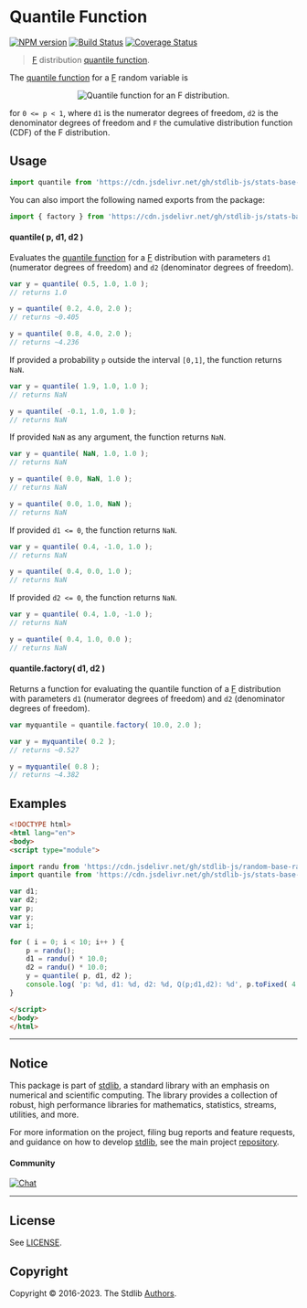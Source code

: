 <!--

@license Apache-2.0

Copyright (c) 2018 The Stdlib Authors.

Licensed under the Apache License, Version 2.0 (the "License");
you may not use this file except in compliance with the License.
You may obtain a copy of the License at

   http://www.apache.org/licenses/LICENSE-2.0

Unless required by applicable law or agreed to in writing, software
distributed under the License is distributed on an "AS IS" BASIS,
WITHOUT WARRANTIES OR CONDITIONS OF ANY KIND, either express or implied.
See the License for the specific language governing permissions and
limitations under the License.

-->

# Quantile Function

[![NPM version][npm-image]][npm-url] [![Build Status][test-image]][test-url] [![Coverage Status][coverage-image]][coverage-url] <!-- [![dependencies][dependencies-image]][dependencies-url] -->

> [F][f-distribution] distribution [quantile function][quantile-function].

<section class="intro">

The [quantile function][quantile-function] for a [F][f-distribution] random variable is

<!-- <equation class="equation" label="eq:f_quantile_function" align="center" raw="Q(p;d_1,d_2) = \,\inf\left\{ x\in [0,+\infty) : p \le F(x;d_1,d_2) \right\}" alt="Quantile function for an F distribution."> -->

<div class="equation" align="center" data-raw-text="Q(p;d_1,d_2) = \,\inf\left\{ x\in [0,+\infty) : p \le F(x;d_1,d_2) \right\}" data-equation="eq:f_quantile_function">
    <img src="https://cdn.jsdelivr.net/gh/stdlib-js/stdlib@591cf9d5c3a0cd3c1ceec961e5c49d73a68374cb/lib/node_modules/@stdlib/stats/base/dists/f/quantile/docs/img/equation_f_quantile_function.svg" alt="Quantile function for an F distribution.">
    <br>
</div>

<!-- </equation> -->

for `0 <= p < 1`, where `d1` is the numerator degrees of freedom, `d2` is the denominator degrees of freedom and `F` the cumulative distribution function (CDF) of the F distribution.

</section>

<!-- /.intro -->



<section class="usage">

## Usage

```javascript
import quantile from 'https://cdn.jsdelivr.net/gh/stdlib-js/stats-base-dists-f-quantile@esm/index.mjs';
```

You can also import the following named exports from the package:

```javascript
import { factory } from 'https://cdn.jsdelivr.net/gh/stdlib-js/stats-base-dists-f-quantile@esm/index.mjs';
```

#### quantile( p, d1, d2 )

Evaluates the [quantile function][quantile-function] for a [F][f-distribution] distribution with parameters `d1` (numerator degrees of freedom) and `d2` (denominator degrees of freedom).

```javascript
var y = quantile( 0.5, 1.0, 1.0 );
// returns 1.0

y = quantile( 0.2, 4.0, 2.0 );
// returns ~0.405

y = quantile( 0.8, 4.0, 2.0 );
// returns ~4.236
```

If provided a probability `p` outside the interval `[0,1]`, the function returns `NaN`.

```javascript
var y = quantile( 1.9, 1.0, 1.0 );
// returns NaN

y = quantile( -0.1, 1.0, 1.0 );
// returns NaN
```

If provided `NaN` as any argument, the function returns `NaN`.

```javascript
var y = quantile( NaN, 1.0, 1.0 );
// returns NaN

y = quantile( 0.0, NaN, 1.0 );
// returns NaN

y = quantile( 0.0, 1.0, NaN );
// returns NaN
```

If provided `d1 <= 0`, the function returns `NaN`.

```javascript
var y = quantile( 0.4, -1.0, 1.0 );
// returns NaN

y = quantile( 0.4, 0.0, 1.0 );
// returns NaN
```

If provided `d2 <= 0`, the function returns `NaN`.

```javascript
var y = quantile( 0.4, 1.0, -1.0 );
// returns NaN

y = quantile( 0.4, 1.0, 0.0 );
// returns NaN
```

#### quantile.factory( d1, d2 )

Returns a function for evaluating the quantile function of a [F][f-distribution] distribution with parameters `d1` (numerator degrees of freedom) and `d2` (denominator degrees of freedom).

```javascript
var myquantile = quantile.factory( 10.0, 2.0 );

var y = myquantile( 0.2 );
// returns ~0.527

y = myquantile( 0.8 );
// returns ~4.382
```

</section>

<!-- /.usage -->

<section class="examples">

## Examples

<!-- eslint no-undef: "error" -->

```html
<!DOCTYPE html>
<html lang="en">
<body>
<script type="module">

import randu from 'https://cdn.jsdelivr.net/gh/stdlib-js/random-base-randu@esm/index.mjs';
import quantile from 'https://cdn.jsdelivr.net/gh/stdlib-js/stats-base-dists-f-quantile@esm/index.mjs';

var d1;
var d2;
var p;
var y;
var i;

for ( i = 0; i < 10; i++ ) {
    p = randu();
    d1 = randu() * 10.0;
    d2 = randu() * 10.0;
    y = quantile( p, d1, d2 );
    console.log( 'p: %d, d1: %d, d2: %d, Q(p;d1,d2): %d', p.toFixed( 4 ), d1.toFixed( 4 ), d2.toFixed( 4 ), y.toFixed( 4 ) );
}

</script>
</body>
</html>
```

</section>

<!-- /.examples -->

<!-- Section for related `stdlib` packages. Do not manually edit this section, as it is automatically populated. -->

<section class="related">

</section>

<!-- /.related -->

<!-- Section for all links. Make sure to keep an empty line after the `section` element and another before the `/section` close. -->


<section class="main-repo" >

* * *

## Notice

This package is part of [stdlib][stdlib], a standard library with an emphasis on numerical and scientific computing. The library provides a collection of robust, high performance libraries for mathematics, statistics, streams, utilities, and more.

For more information on the project, filing bug reports and feature requests, and guidance on how to develop [stdlib][stdlib], see the main project [repository][stdlib].

#### Community

[![Chat][chat-image]][chat-url]

---

## License

See [LICENSE][stdlib-license].


## Copyright

Copyright &copy; 2016-2023. The Stdlib [Authors][stdlib-authors].

</section>

<!-- /.stdlib -->

<!-- Section for all links. Make sure to keep an empty line after the `section` element and another before the `/section` close. -->

<section class="links">

[npm-image]: http://img.shields.io/npm/v/@stdlib/stats-base-dists-f-quantile.svg
[npm-url]: https://npmjs.org/package/@stdlib/stats-base-dists-f-quantile

[test-image]: https://github.com/stdlib-js/stats-base-dists-f-quantile/actions/workflows/test.yml/badge.svg?branch=main
[test-url]: https://github.com/stdlib-js/stats-base-dists-f-quantile/actions/workflows/test.yml?query=branch:main

[coverage-image]: https://img.shields.io/codecov/c/github/stdlib-js/stats-base-dists-f-quantile/main.svg
[coverage-url]: https://codecov.io/github/stdlib-js/stats-base-dists-f-quantile?branch=main

<!--

[dependencies-image]: https://img.shields.io/david/stdlib-js/stats-base-dists-f-quantile.svg
[dependencies-url]: https://david-dm.org/stdlib-js/stats-base-dists-f-quantile/main

-->

[chat-image]: https://img.shields.io/gitter/room/stdlib-js/stdlib.svg
[chat-url]: https://gitter.im/stdlib-js/stdlib/

[stdlib]: https://github.com/stdlib-js/stdlib

[stdlib-authors]: https://github.com/stdlib-js/stdlib/graphs/contributors

[umd]: https://github.com/umdjs/umd
[es-module]: https://developer.mozilla.org/en-US/docs/Web/JavaScript/Guide/Modules

[deno-url]: https://github.com/stdlib-js/stats-base-dists-f-quantile/tree/deno
[umd-url]: https://github.com/stdlib-js/stats-base-dists-f-quantile/tree/umd
[esm-url]: https://github.com/stdlib-js/stats-base-dists-f-quantile/tree/esm
[branches-url]: https://github.com/stdlib-js/stats-base-dists-f-quantile/blob/main/branches.md

[stdlib-license]: https://raw.githubusercontent.com/stdlib-js/stats-base-dists-f-quantile/main/LICENSE

[f-distribution]: https://en.wikipedia.org/wiki/F_distribution

[quantile-function]: https://en.wikipedia.org/wiki/Quantile_function

</section>

<!-- /.links -->
